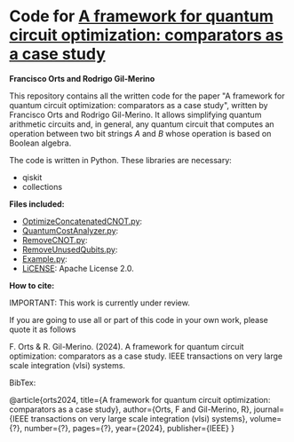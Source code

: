 # Code for [A framework for quantum circuit optimization: comparators as a case study](https://ieeexplore.ieee.org/xpl/RecentIssue.jsp?punumber=92)

**Francisco Orts and Rodrigo Gil-Merino**

This repository contains all the written code for the paper "A framework for quantum circuit optimization: comparators as a case study", written by Francisco Orts and Rodrigo Gil-Merino. It allows simplifying quantum arithmetic circuits and, in general, any quantum circuit that computes an operation between two bit strings $A$ and $B$ whose operation is based on Boolean algebra.

The code is written in Python. These libraries are necessary:
* qiskit
* collections 

**Files included:**
* [OptimizeConcatenatedCNOT.py](https://github.com/2forts/QuantumMeter/blob/main/OptimizeConcatenatedCNOT.py):
* [QuantumCostAnalyzer.py](https://github.com/2forts/QuantumMeter/blob/main/QuantumCostAnalyzer.py):
* [RemoveCNOT.py](https://github.com/2forts/QuantumMeter/blob/main/RemoveCNOT.py):
* [RemoveUnusedQubits.py](https://github.com/2forts/QuantumMeter/blob/main/RemoveUnusedQubits.py):
* [Example.py](https://github.com/2forts/QuantumMeter/blob/main/Example.py):
* [LiCENSE](https://github.com/2forts/QuantumMeter/blob/main/LICENSE): Apache License 2.0.

**How to cite:**

IMPORTANT: This work is currently under review.

If you are going to use all or part of this code in your own work, please quote it as follows

F. Orts & R. Gil-Merino. (2024). A framework for quantum circuit optimization: comparators as a case study. IEEE transactions on very large scale integration (vlsi) systems.

BibTex:

@article{orts2024,
  title={A framework for quantum circuit optimization: comparators as a case study},
  author={Orts, F and Gil-Merino, R},
  journal={IEEE transactions on very large scale integration (vlsi) systems},
  volume={?},
  number={?},
  pages={?},
  year={2024},
  publisher={IEEE}
}
